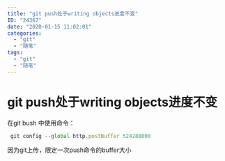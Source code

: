 ```yaml
---
title: "git push处于writing objects进度不变"
ID: "24367"
date: "2020-01-15 11:02:01"
categories: 
  - "git"
  - "随笔"
tags: 
  - "git"
  - "随笔"
---
```


# git push处于writing objects进度不变

在git bush 中使用命令：

``` js 
 git config --global http.postBuffer 524288000
```

因为git上传，限定一次push命令的buffer大小

